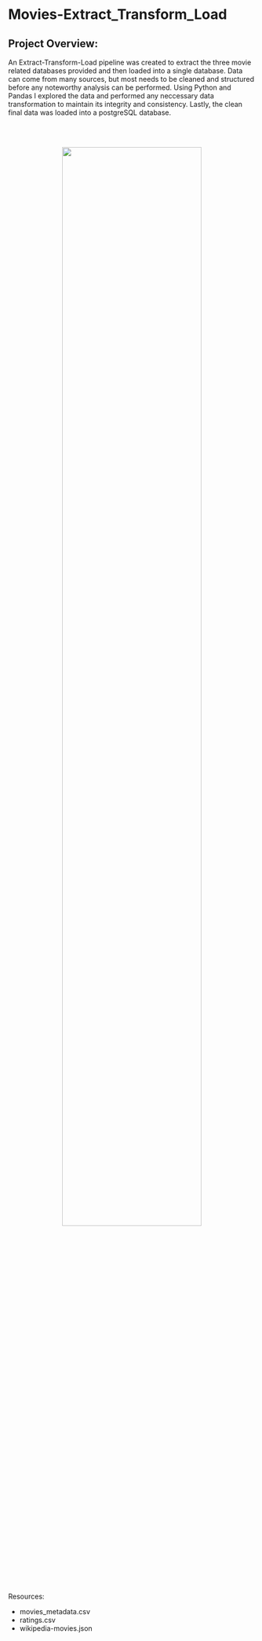 # Movies-Extract_Transform_Load

## Project Overview:

An Extract-Transform-Load pipeline was created to extract the three movie related databases provided and then loaded into a single database. Data can come from many sources, but most needs to be cleaned and structured before any noteworthy analysis can be performed. Using Python and Pandas I explored the data and performed any neccessary data transformation to maintain its integrity and consistency. Lastly, the clean final data was loaded into a postgreSQL database.

<br />
<br />

<p align="center"> 
<image src="Images/E_T_L.png" width= "75%" height="75%"



# 



Resources:

- movies_metadata.csv
- ratings.csv
- wikipedia-movies.json





![]()

![]()

![]()